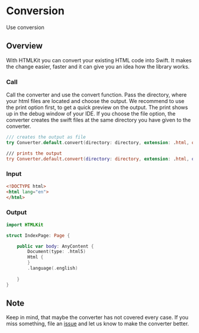 # Conversion

Use conversion

## Overview

With HTMLKit you can convert your existing HTML code into Swift. It makes the change easier, faster and it can give you an idea how the library works.

### Call

Call the converter and use the convert function. Pass the directory, where your html files are located and choose the output. We recommend to use the print option first, to get a quick preview on the output. The print shows up in the debug window of your IDE. If you choose the file option, the converter creates the swift files at the same directory you have given to the converter.

```swift
/// creates the output as file
try Converter.default.convert(directory: directory, extension: .html, option: .file)

/// prints the output
try Converter.default.convert(directory: directory, extension: .html, option: .print)
```

### Input

```html
<!DOCTYPE html>
<html lang="en">
</html>
```

### Output

```swift
import HTMLKit

struct IndexPage: Page {

    public var body: AnyContent {
        Document(type: .html5)
        Html {
        }
        .language(.english)
        
    }
}
```

## Note

Keep in mind, that maybe the converter has not covered every case. If you miss something, file an [issue](https://github.com/vapor-community/HTMLKit/issues) and let us know to make the converter better.
